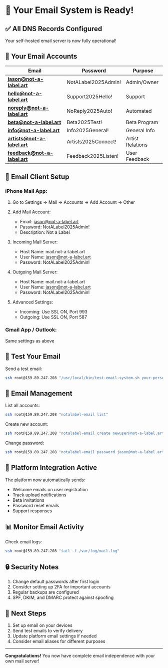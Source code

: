 # 🎉 Your Email System is Ready!

## ✅ All DNS Records Configured

Your self-hosted email server is now fully operational!

## 📧 Your Email Accounts

| Email | Password | Purpose |
|-------|----------|---------|
| **jason@not-a-label.art** | NotALabel2025Admin! | Admin/Owner |
| **hello@not-a-label.art** | Support2025Hello! | Support |
| **noreply@not-a-label.art** | NoReply2025Auto! | Automated |
| **beta@not-a-label.art** | Beta2025Test! | Beta Program |
| **info@not-a-label.art** | Info2025General! | General Info |
| **artists@not-a-label.art** | Artists2025Connect! | Artist Relations |
| **feedback@not-a-label.art** | Feedback2025Listen! | User Feedback |

## 📱 Email Client Setup

### iPhone Mail App:
1. Go to Settings → Mail → Accounts → Add Account → Other
2. Add Mail Account:
   - Email: jason@not-a-label.art
   - Password: NotALabel2025Admin!
   - Description: Not a Label

3. Incoming Mail Server:
   - Host Name: mail.not-a-label.art
   - User Name: jason@not-a-label.art
   - Password: NotALabel2025Admin!

4. Outgoing Mail Server:
   - Host Name: mail.not-a-label.art
   - User Name: jason@not-a-label.art
   - Password: NotALabel2025Admin!

5. Advanced Settings:
   - Incoming: Use SSL ON, Port 993
   - Outgoing: Use SSL ON, Port 587

### Gmail App / Outlook:
Same settings as above

## 🧪 Test Your Email

Send a test email:
```bash
ssh root@159.89.247.208 "/usr/local/bin/test-email-system.sh your-personal-email@gmail.com"
```

## 🔧 Email Management

List all accounts:
```bash
ssh root@159.89.247.208 "notalabel-email list"
```

Create new account:
```bash
ssh root@159.89.247.208 "notalabel-email create newuser@not-a-label.art password123"
```

Change password:
```bash
ssh root@159.89.247.208 "notalabel-email password jason@not-a-label.art newpassword"
```

## 🚀 Platform Integration Active

The platform now automatically sends:
- Welcome emails on user registration
- Track upload notifications
- Beta invitations
- Password reset emails
- Support responses

## 📊 Monitor Email Activity

Check email logs:
```bash
ssh root@159.89.247.208 "tail -f /var/log/mail.log"
```

## 🔒 Security Notes

1. Change default passwords after first login
2. Consider setting up 2FA for important accounts
3. Regular backups are configured
4. SPF, DKIM, and DMARC protect against spoofing

## 🎯 Next Steps

1. Set up email on your devices
2. Send test emails to verify delivery
3. Update platform email settings if needed
4. Consider email aliases for different purposes

---

**Congratulations!** You now have complete email independence with your own mail server!